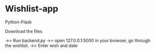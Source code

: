 # Wishlist-app
 Python-Flask

Download the files 

->> Run backend.py
->> open 127.0.0.1:5000 in your browser, go through the wishlist.
->> Enter wish and date